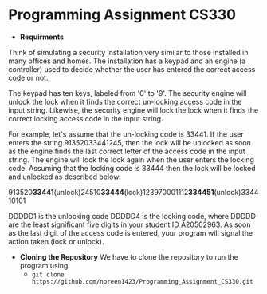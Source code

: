 # Programming Assignment CS330
* **Requirments**

Think of simulating a security installation very similar to those installed in many offices and homes. The installation has a keypad and an engine (a controller) used to decide whether the user has entered the correct access code or not.

The keypad has ten keys, labeled from '0' to '9'. The security engine will unlock the lock when it finds the correct un-locking access code in the input string. Likewise, the security engine will lock the lock when it finds the correct locking access code in the input string.

For example, let's assume that the un-locking code is 33441. If the user enters the string 91352033441245, then the lock will be unlocked as soon as the engine finds the last correct letter of the access code in the input string. The engine will lock the lock again when the user enters the locking code. Assuming that the locking code is 33444 then the lock will be locked and unlocked as described below:

913520**33441**(unlock)24510**33444**(lock)123970001112**334451**(unlock)334410101
                  

DDDDD1 is the unlocking code DDDDD4 is the locking code, where DDDDD are the least significant five digits in your student ID A20502963. As soon as the last digit of the access code is entered, your program will signal the action taken (lock or unlock).

* **Cloning the Repository** 
We have to clone the repository to run the program using
  * ```git clone https://github.com/noreen1423/Programming_Assignment_CS330.git```
  
  
  
 

